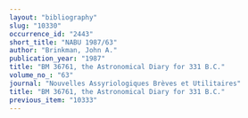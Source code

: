 ```yaml
---
layout: "bibliography"
slug: "10330"
occurrence_id: "2443"
short_title: "NABU 1987/63"
author: "Brinkman, John A."
publication_year: "1987"
title: "BM 36761, the Astronomical Diary for 331 B.C."
volume_no_: "63"
journal: "Nouvelles Assyriologiques Brèves et Utilitaires"
title: "BM 36761, the Astronomical Diary for 331 B.C."
previous_item: "10333"
---
```

